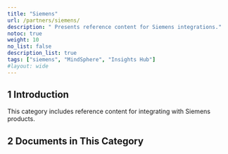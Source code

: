 ```yaml
---
title: "Siemens"
url: /partners/siemens/
description: " Presents reference content for Siemens integrations."
notoc: true
weight: 10
no_list: false 
description_list: true
tags: ["siemens", "MindSphere", "Insights Hub"]
#layout: wide
---
```


## 1 Introduction

This category includes reference content for integrating with Siemens products.

## 2 Documents in This Category
